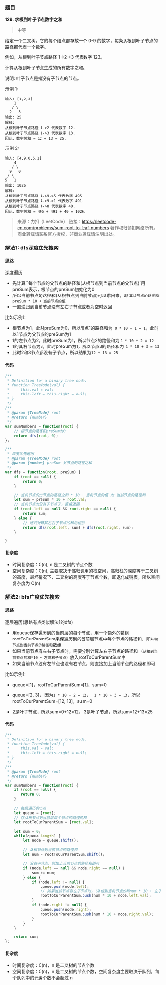 ### 题目
**129. 求根到叶子节点数字之和**
>中等

给定一个二叉树，它的每个结点都存放一个 0-9 的数字，每条从根到叶子节点的路径都代表一个数字。

例如，从根到叶子节点路径 1->2->3 代表数字 123。

计算从根到叶子节点生成的所有数字之和。

说明: 叶子节点是指没有子节点的节点。

示例 1:
```
输入: [1,2,3]
    1
   / \
  2   3
输出: 25
解释:
从根到叶子节点路径 1->2 代表数字 12.
从根到叶子节点路径 1->3 代表数字 13.
因此，数字总和 = 12 + 13 = 25.
```
示例 2:
```
输入: [4,9,0,5,1]
    4
   / \
  9   0
 / \
5   1
输出: 1026
解释:
从根到叶子节点路径 4->9->5 代表数字 495.
从根到叶子节点路径 4->9->1 代表数字 491.
从根到叶子节点路径 4->0 代表数字 40.
因此，数字总和 = 495 + 491 + 40 = 1026.
```

>来源：力扣（LeetCode）
链接：https://leetcode-cn.com/problems/sum-root-to-leaf-numbers
著作权归领扣网络所有。商业转载请联系官方授权，非商业转载请注明出处。

### 解法1: dfs深度优先搜索
#### 思路
深度遍历

* 先计算``每个节点的父节点的路径和(从根节点到当前节点的父节点)`用preSum表示，根节点的preSum初始化为0
* 所以当前节点的路径和(从根节点到当前节点)可以求出来，即 `其父节点的路径和preSum * 10 + 当前节点的值`
* 一直递归到当前节点没有左右子节点或者为空时返回

比如示例1:
* 根节点为1，此时preSum为0，所以节点1的路径和为` 0 * 10 + 1 = 1`，此时以1节点为父节点的preSum为1
* 1的左节点为2，此时preSum为1，所以节点2的路径和为 `1 * 10 + 2 = 12`
* 1的其右节点为3，此时preSum为1，所以节点3的路径和为` 1 * 10 + 3 = 13`
* 此时2和3节点都没有子节点，所以结果为`12 + 13 = 25`

#### 代码
```javascript
/**
 * Definition for a binary tree node.
 * function TreeNode(val) {
 *     this.val = val;
 *     this.left = this.right = null;
 * }
 */
/**
 * @param {TreeNode} root
 * @return {number}
 */
var sumNumbers = function(root) {
    // 根节点的路径和preSum为0
    return dfs(root, 0);
};

/**
 * 深度优先遍历
 * @param {TreeNode} root
 * @param {number} preSum 父节点的路径之和
 */
var dfs = function(root, preSum) {
    if (root == null) {
        return 0;
    }
    
    // 当前节点的父节点的路径之和 * 10 + 当前节点的值 为 当前节点的路径和
    let sum = preSum * 10 + root.val;
    // 当前节点为没有子节点了，直接返回
    if (root.left == null && root.right == null) {
        return sum;
    } else {
        // 递归计算其左右子节点的和后相加
        return dfs(root.left, sum) + dfs(root.right, sum);
    }

}
```

#### 复杂度
* 时间复杂度：O(n), n 是二叉树的节点个数
* 空间复杂度：O(n), 主要取决于递归调用的栈空间，递归栈的深度等于二叉树的高度，最坏情况下，二叉树的高度等于节点个数，即退化成链表，所以空间复杂度为 O(n)
  
### 解法2: bfs广度优先搜索

#### 思路
逐层遍历(思路有点类似解法1的dfs)

* 用queue保存遍历到的当前层的每个节点，用一个额外的数组rootToCurParentSum来保遍历到的当前层节点中每个节点的路径和，即`从根节点到当前节点的路径和`数组
* 如果当前节点有左右子节点时，需要分别计算左右子节点的路径和 `（从根到当前节点的和*10 + 左或右子节点）`放入rootToCurParentSum中
* 如果当前节点没有左节点也没有右节点，则直接加上当前节点的路径和即可

比如示例1:

* queue=[1]，rootToCurParentSum=[1]，sum=0

* queue=[2, 3]， 因为`1 * 10 + 2 = 12`， ` 1 * 10 + 3 = 13`，所以rootToCurParentSum=[12, 13]，su m=0

* 2是叶子节点，所以sum=0+12=12， 3是叶子节点，所以sum=12+13=25

#### 代码

```javascript
/**
 * Definition for a binary tree node.
 * function TreeNode(val) {
 *     this.val = val;
 *     this.left = this.right = null;
 * }
 */
/**
 * @param {TreeNode} root
 * @return {number}
 */
var sumNumbers = function(root) {
    if (root == null) {
       return 0;
    }
    
    // 每层遍历的节点
    let queue = [root];
    // 存从根节点到当前层每个节点的路径的和
    let rootToCurParentSum = [root.val]; 
   
    let sum = 0;
    while(queue.length) {
        let node = queue.shift();
        
        // 从根节点到当前节点的路径和
        let num = rootToCurParentSum.shift();
        
        // 没有子节点，则加上当前节点的路径和即可
        if (node.left == null && node.right == null) {
            sum += num;
        } else {
            if (node.left != null) {
                queue.push(node.left);
                // 如果当前节点有左子节点时，（从根到当前节点的和num * 10 + 左子节点） 即为左子节点的路径和
                rootToCurParentSum.push(num * 10 + node.left.val);
            }
            if (node.right != null) {
                queue.push(node.right);
                rootToCurParentSum.push(num * 10 + node.right.val);
            }
        }
    }

    return sum;
};

```
#### 复杂度
* 时间复杂度：O(n)，n 是二叉树的节点个数
* 空间复杂度：O(n)，n 是二叉树的节点个数，空间复杂度主要取决于队列，每个队列中的元素个数不会超过 n